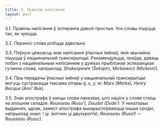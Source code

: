 ```yaml
---
title: 3. Правілы напісання
layout: post
---
```



3.1. Правілы напісання ў эсперанта даволі простыя. Усе словы пішуцца
так, як чуюцца.

3.2. Перанос слова робіцца адвольна.

3.3. Пэўную цяжкасць мае напісанне ўласных імёнаў, якія звычайна
пішуцца ў нацыянальнай транскрыпцыі. Рэкамендуецца, праўда,
даваць побач з нацыянальным напісаннем у дужках прыблізнае
эсперанцкае гучанне слова, напрыклад: *Shakespeare (Ŝekspir*),
*Mickiewicz (Mickeviĉ*).

3.4. Пры перадачы ўласных імёнаў у нацыянальнай транскрыпцыі могуць
сустракацца таксама літары *q, х, у, w: Маrх (Marks), Henry Becque
(Anri' Bek).*

3.5. Знак апострафа ў канцы слова паказвае, што націск у слове стаіць
на апошнім складзе: *Rousseau (Ruso'), Daudet (Dode').* У некаторых
выданнях, аднак, замест апострафа выкарыстоўваюцца іншыя сродкі,
напрыклад знакі: ! ці: (клічнік ці двухкроп’е): *Rousseau
(Ruso!)* — *Rousseau (Ruso:).*

